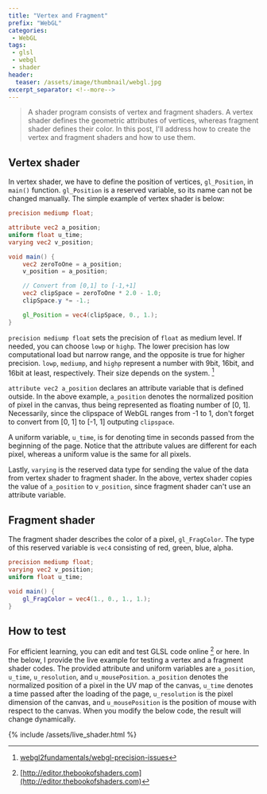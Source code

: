 ```yaml
---
title: "Vertex and Fragment"
prefix: "WebGL"
categories:
 - WebGL
tags:
 - glsl
 - webgl
 - shader
header:
  teaser: /assets/image/thumbnail/webgl.jpg
excerpt_separator: <!--more-->
---
```


> A shader program consists of vertex and fragment shaders. A vertex shader defines the geometric attributes of vertices, whereas fragment shader defines their color. In this post, I'll address how to create the vertex and fragment shaders and how to use them.

<!--more-->

## Vertex shader
In vertex shader, we have to define the position of vertices, `gl_Position`, in `main()` function. `gl_Position` is a reserved variable, so its name can not be changed manually. The simple example of vertex shader is below:
```glsl
precision mediump float;

attribute vec2 a_position;
uniform float u_time;
varying vec2 v_position;

void main() {
    vec2 zeroToOne = a_position;
    v_position = a_position;

    // Convert from [0,1] to [-1,+1]
    vec2 clipSpace = zeroToOne * 2.0 - 1.0;
    clipSpace.y *= -1.;

    gl_Position = vec4(clipSpace, 0., 1.);
}
```
`precision mediump float` sets the precision of `float` as medium level. If needed, you can choose `lowp` or `highp`. The lower precision has low computational load but narrow range, and the opposite is true for higher precision. `lowp`, `mediump`, and `highp` represent a number with 9bit, 16bit, and 16bit at least, respectively. Their size depends on the system. [^precision]

`attribute vec2 a_position` declares an attribute variable that is defined outside. In the above example, `a_position` denotes the normalized position of pixel in the canvas, thus being represented as floating number of [0, 1]. Necessarily, since the clipspace of WebGL ranges from -1 to 1, don't forget to convert from [0, 1] to [-1, 1] outputing `clipspace`.

A uniform variable, `u_time`, is for denoting time in seconds passed from the beginning of the page. Notice that the attribute values are different for each pixel, whereas a uniform value is the same for all pixels. 

Lastly, `varying` is the reserved data type for sending the value of the data from vertex shader to fragment shader. In the above, vertex shader copies the value of `a_position` to `v_position`, since fragment shader can't use an attribute variable. 

## Fragment shader
The fragment shader describes the color of a pixel, `gl_FragColor`. The type of this reserved variable is `vec4` consisting of red, green, blue, alpha. 
```glsl
precision mediump float;
varying vec2 v_position;
uniform float u_time;

void main() {
    gl_FragColor = vec4(1., 0., 1., 1.);
}
```

## How to test
For efficient learning, you can edit and test GLSL code online [^editor] or here. In the below, I provide the live example for testing a vertex and a fragment shader codes. The provided attribute and uniform variables are `a_position`, `u_time`, `u_resolution`, and `u_mousePosition`. `a_position` denotes the normalized position of a pixel in the UV map of the canvas, `u_time` denotes a time passed after the loading of the page, `u_resolution` is the pixel dimension of the canvas, and `u_mousePosition` is the position of mouse with respect to the canvas. When you modify the below code, the result will change dynamically. 

{% include /assets/live_shader.html %}

[^editor]: [http://editor.thebookofshaders.com](http://editor.thebookofshaders.com)
[^precision]: [webgl2fundamentals/webgl-precision-issues](https://webgl2fundamentals.org/webgl/lessons/webgl-precision-issues.html)